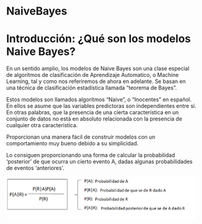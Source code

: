 # NaiveBayes

# Introducción: ¿Qué son los modelos Naive Bayes?
En un sentido amplio, los modelos de Naive Bayes son una clase especial de algoritmos de clasificación de Aprendizaje Automatico, o Machine Learning, tal y como nos referiremos de ahora en adelante. Se basan en una técnica de clasificación estadística llamada “teorema de Bayes”.

Estos modelos son llamados algoritmos “Naive”, o “Inocentes” en español. En ellos se asume que las variables predictoras son independientes entre sí. En otras palabras, que la presencia de una cierta característica en un conjunto de datos no está en absoluto relacionada con la presencia de cualquier otra característica.

Proporcionan una manera fácil de construir modelos con un comportamiento muy bueno debido a su simplicidad.

Lo consiguen proporcionando una forma de calcular la probabilidad ‘posterior’ de que ocurra un cierto evento A, dadas algunas probabilidades de eventos ‘anteriores’.

![one image](https://github.com/rulom24/NaiveBayes/blob/main/Formula.png)
